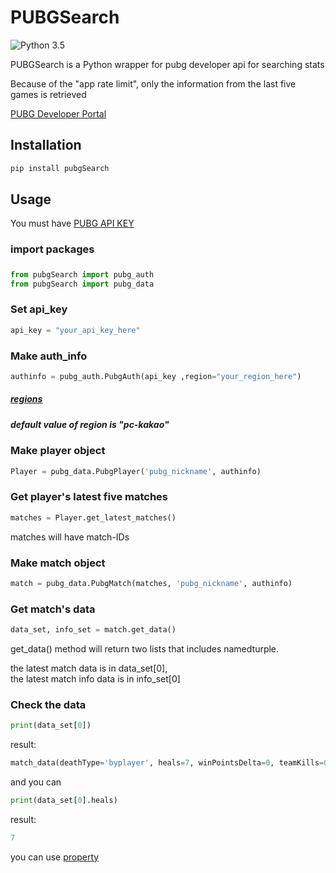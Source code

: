 # PUBGSearch
![Python 3.5](https://img.shields.io/badge/python-3.5-blue.svg)

PUBGSearch is a Python wrapper for pubg developer api for searching stats

Because of the "app rate limit", only the information from the last five games is retrieved

[PUBG Developer Portal](https://documentation.playbattlegrounds.com/)
## Installation

```python
pip install pubgSearch
```

## Usage

You must have [PUBG API KEY](https://documentation.playbattlegrounds.com/)


### import packages
##### 

```python
from pubgSearch import pubg_auth
from pubgSearch import pubg_data
```


### Set api_key
```python
api_key = "your_api_key_here"
```


### Make auth_info
```python
authinfo = pubg_auth.PubgAuth(api_key ,region="your_region_here")
```
##### [regions](https://documentation.playbattlegrounds.com/en/making-requests.html#regions)
##### default value of region is "pc-kakao"


### Make player object
```python
Player = pubg_data.PubgPlayer('pubg_nickname', authinfo)
```


### Get player's latest five matches
```python
matches = Player.get_latest_matches()
```
matches will have match-IDs 


### Make match object
```python
match = pubg_data.PubgMatch(matches, 'pubg_nickname', authinfo)
```


### Get match's data
```python
data_set, info_set = match.get_data()
```
get_data() method will return two lists that includes namedturple.

the latest match data is in data_set[0],<br>
the latest match info data is in info_set[0]


### Check the data
```python
print(data_set[0])
```
result:
```python
match_data(deathType='byplayer', heals=7, winPointsDelta=0, teamKills=0, mostDamage=0, killPlace=3 ...)
```
and you can
```python
print(data_set[0].heals)
```
result:
```python
7
```

you can use [property](https://documentation.playbattlegrounds.com/en/matches.html)
